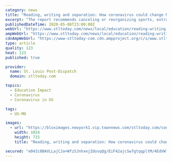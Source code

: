 ```yaml
---
category: news
title: "Reading, writing and separation: How coronavirus could change Missouri schools when they reopen"
excerpt: "The report recommends canceling or reorganizing sports, extracurricular activities and before- and after-school programs."
publishedDateTime: 2020-05-06T23:00:00Z
webUrl: "https://www.stltoday.com/news/local/education/reading-writing-and-separation-how-coronavirus-could-change-missouri-schools-when-they-reopen/article_1fcf2373-db85-5c7d-8fbf-8c014b313692.html"
ampWebUrl: "https://www.stltoday.com/news/local/education/reading-writing-and-separation-how-coronavirus-could-change-missouri-schools-when-they-reopen/article_1fcf2373-db85-5c7d-8fbf-8c014b313692.amp.html"
cdnAmpWebUrl: "https://www-stltoday-com.cdn.ampproject.org/c/s/www.stltoday.com/news/local/education/reading-writing-and-separation-how-coronavirus-could-change-missouri-schools-when-they-reopen/article_1fcf2373-db85-5c7d-8fbf-8c014b313692.amp.html"
type: article
quality: 123
heat: 123
published: true

provider:
  name: St. Louis Post-Dispatch
  domain: stltoday.com

topics:
  - Education Impact
  - Coronavirus
  - Coronavirus in US

tags:
  - US-MO

images:
  - url: "https://bloximages.newyork1.vip.townnews.com/stltoday.com/content/tncms/assets/v3/editorial/2/43/24350be0-a775-5ce6-b8e9-06ee9cdf03c7/5e791a10a3746.image.jpg?resize=1024%2C715"
    width: 1024
    height: 715
    title: "Reading, writing and separation: How coronavirus could change Missouri schools when they reopen"

secured: "e043i0BAVLLajCJa+WfzSJnhxejZdosqQg/EiF42ajcSw7gtqqpltM/4EdVWlcvjgjNHQdd8Yu/6v+kXtlxbtwrRrTRzvXgpFt+DbKF8pWO23Qx9tO+pJmyvrEYyuxkMHSBGy1te7IiUn1pMY4Oqg3PK6aFieDfolYcGnSU3Fk2pyPlY3g/DblrheUhG95aw3cJ7/Iy324zeOp5PSa2bvXGJmV6isygGvAWFbolBc+uIsfHYvdU9x2ZNdhdbEQH6SSWMYVkxBfWMMa7/jjdmmBeHDh7dO8MJ0sRnUW6jpZ+kO8sOitdmKJUs3G9hrAlYguSHGH1cTT4gqoaZtT23oAY0RZ3QbQ6Dz7epikObKFy8yQ7O8FiWc2Ky68zvsdFAZ9cGG15hTJ0UYmhRcX47E/aRIAkpzTX9qqp+pQTHlg+XbfFtcPTuxQWhJBF9u3APfTNt8LnK+N4+bPHj3CG1g8zqgzamjfpum72lmMV3bow=;cmOjPgLNzl8psSE+W0PaqA=="
---
```


